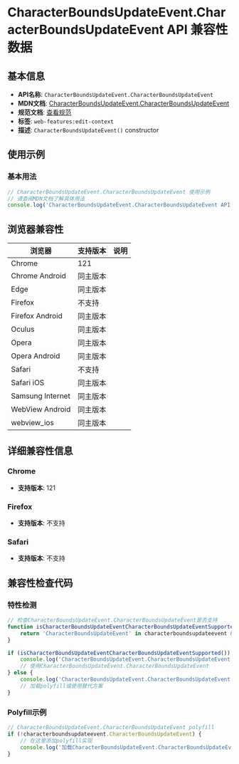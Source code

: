 # CharacterBoundsUpdateEvent.CharacterBoundsUpdateEvent API 兼容性数据

## 基本信息

- **API名称**: `CharacterBoundsUpdateEvent.CharacterBoundsUpdateEvent`
- **MDN文档**: [CharacterBoundsUpdateEvent.CharacterBoundsUpdateEvent](https://developer.mozilla.org/docs/Web/API/CharacterBoundsUpdateEvent/CharacterBoundsUpdateEvent)
- **规范文档**: [查看规范](https://w3c.github.io/edit-context/#dom-characterboundsupdateevent-constructor)
- **标签**: `web-features:edit-context`
- **描述**: `CharacterBoundsUpdateEvent()` constructor

## 使用示例

### 基本用法

```javascript
// CharacterBoundsUpdateEvent.CharacterBoundsUpdateEvent 使用示例
// 请查阅MDN文档了解具体用法
console.log('CharacterBoundsUpdateEvent.CharacterBoundsUpdateEvent API');
```

## 浏览器兼容性

| 浏览器 | 支持版本 | 说明 |
|--------|----------|------|
| Chrome | 121 |  |
| Chrome Android | 同主版本 |  |
| Edge | 同主版本 |  |
| Firefox | 不支持 |  |
| Firefox Android | 同主版本 |  |
| Oculus | 同主版本 |  |
| Opera | 同主版本 |  |
| Opera Android | 同主版本 |  |
| Safari | 不支持 |  |
| Safari iOS | 同主版本 |  |
| Samsung Internet | 同主版本 |  |
| WebView Android | 同主版本 |  |
| webview_ios | 同主版本 |  |

## 详细兼容性信息

### Chrome

- **支持版本**: 121

### Firefox

- **支持版本**: 不支持

### Safari

- **支持版本**: 不支持

## 兼容性检查代码

### 特性检测

```javascript
// 检查CharacterBoundsUpdateEvent.CharacterBoundsUpdateEvent是否支持
function isCharacterBoundsUpdateEventCharacterBoundsUpdateEventSupported() {
    return 'CharacterBoundsUpdateEvent' in characterboundsupdateevent && typeof characterboundsupdateevent.CharacterBoundsUpdateEvent === 'function';
}

if (isCharacterBoundsUpdateEventCharacterBoundsUpdateEventSupported()) {
    console.log('CharacterBoundsUpdateEvent.CharacterBoundsUpdateEvent 支持');
    // 使用CharacterBoundsUpdateEvent.CharacterBoundsUpdateEvent
} else {
    console.log('CharacterBoundsUpdateEvent.CharacterBoundsUpdateEvent 不支持，需要polyfill');
    // 加载polyfill或使用替代方案
}
```

### Polyfill示例

```javascript
// CharacterBoundsUpdateEvent.CharacterBoundsUpdateEvent polyfill
if (!characterboundsupdateevent.CharacterBoundsUpdateEvent) {
    // 在这里添加polyfill实现
    console.log('加载CharacterBoundsUpdateEvent.CharacterBoundsUpdateEvent polyfill');
}
```

